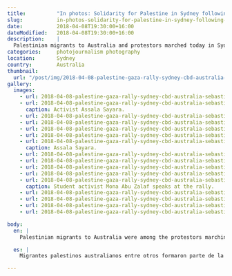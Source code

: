 ```yaml
---
title:          "In photos: Solidarity for Palestine in Sydney following deaths in Gaza"
slug:           in-photos-solidarity-for-palestine-in-sydney-following-deaths-in-gaza
date:           2018-04-08T19:30:00+16:00
dateModified:   2018-04-08T19:30:00+16:00
description:    |
  Palestinian migrants to Australia and protestors marched today in Sydney's centre in solidarity with the people of Palestine after deaths and injuries in protests in Gaza.
categories:     photojournalism photography
location:       Sydney
country:        Australia
thumbnail:
  url: "/post/img/2018-04-08-palestine-gaza-rally-sydney-cbd-australia-sebastian-reategui-10.jpg"
gallery:
  images:
    - url: 2018-04-08-palestine-gaza-rally-sydney-cbd-australia-sebastian-reategui-1.jpg
    - url: 2018-04-08-palestine-gaza-rally-sydney-cbd-australia-sebastian-reategui-7.jpg
      caption: Activist Assala Sayara.
    - url: 2018-04-08-palestine-gaza-rally-sydney-cbd-australia-sebastian-reategui-8.jpg
    - url: 2018-04-08-palestine-gaza-rally-sydney-cbd-australia-sebastian-reategui-9.jpg
    - url: 2018-04-08-palestine-gaza-rally-sydney-cbd-australia-sebastian-reategui-10.jpg
    - url: 2018-04-08-palestine-gaza-rally-sydney-cbd-australia-sebastian-reategui-11.jpg
    - url: 2018-04-08-palestine-gaza-rally-sydney-cbd-australia-sebastian-reategui-12.jpg
      caption: Assala Sayara.
    - url: 2018-04-08-palestine-gaza-rally-sydney-cbd-australia-sebastian-reategui-13.jpg
    - url: 2018-04-08-palestine-gaza-rally-sydney-cbd-australia-sebastian-reategui-15.jpg
    - url: 2018-04-08-palestine-gaza-rally-sydney-cbd-australia-sebastian-reategui-16.jpg
    - url: 2018-04-08-palestine-gaza-rally-sydney-cbd-australia-sebastian-reategui-17.jpg
    - url: 2018-04-08-palestine-gaza-rally-sydney-cbd-australia-sebastian-reategui-5.jpg
      caption: Student activist Mona Abu Zalaf speaks at the rally.
    - url: 2018-04-08-palestine-gaza-rally-sydney-cbd-australia-sebastian-reategui-6.jpg
    - url: 2018-04-08-palestine-gaza-rally-sydney-cbd-australia-sebastian-reategui-3.jpg
    - url: 2018-04-08-palestine-gaza-rally-sydney-cbd-australia-sebastian-reategui-4.jpg
    - url: 2018-04-08-palestine-gaza-rally-sydney-cbd-australia-sebastian-reategui-14.jpg

body:
  en: |
    Palestinian migrants to Australia were among the protestors marching today in Sydney's CBD in solidarity with the people of Palestine, following deaths and injuries in protests in Gaza in the last week. Supporters lined streets from Town Hall through the Pitt Street Mall shopping district toward the U.S. Consulate in Martin Place.

  es: |
    Migrantes palestinos australianos entre otros formaron parte de la manifestación de hoy en el centro de Sídney, como muestra de solidaridad con la gente palestina tras heridos y muertos en manifestaciones políticas en Gaza durante la semana pasada. Los manifestantes colmaron unas calles desde el ayuntamiento Town Hall a través del distrito comercial Pitt Street Mall hacia el último destino, el consulado estadounidense.

---
```

